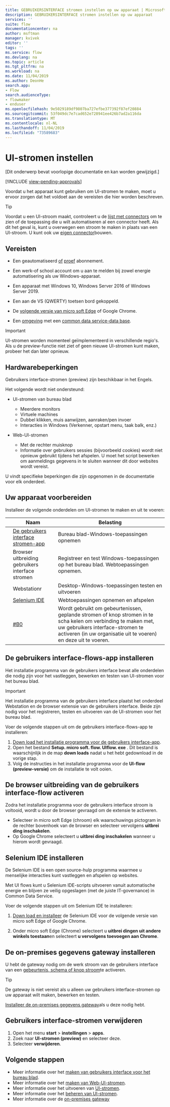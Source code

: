 ```yaml
---
title: GEBRUIKERSINTERFACE stromen instellen op uw apparaat | Microsoft Docs
description: GEBRUIKERSINTERFACE stromen instellen op uw apparaat
services: ''
suite: flow
documentationcenter: na
author: msftman
manager: kvivek
editor: ''
tags: ''
ms.service: flow
ms.devlang: na
ms.topic: article
ms.tgt_pltfrm: na
ms.workload: na
ms.date: 11/04/2019
ms.author: DeonHe
search.app:
- Flow
search.audienceType:
- flowmaker
- enduser
ms.openlocfilehash: 9e5029189df9807ba727efbe377392f87ef20884
ms.sourcegitcommit: 53f049dc7e7cad652e728941ee426b7ad2a116da
ms.translationtype: MT
ms.contentlocale: nl-NL
ms.lasthandoff: 11/04/2019
ms.locfileid: "73589683"
---
```

# <a name="set-up-ui-flows"></a>UI-stromen instellen

[Dit onderwerp bevat voorlopige documentatie en kan worden gewijzigd.]

[!INCLUDE [view-pending-approvals](../includes/cc-rebrand.md)]

Voordat u het apparaat kunt gebruiken om UI-stromen te maken, moet u ervoor zorgen dat het voldoet aan de vereisten die hier worden beschreven.

> [!TIP]
> Voordat u een UI-stroom maakt, controleert u de [lijst met connectors](https://flow.microsoft.com/connectors/) om te zien of de toepassing die u wilt automatiseren al een connector heeft. Als dit het geval is, kunt u overwegen een stroom te maken in plaats van een UI-stroom. U kunt ook uw [eigen connector](https://docs.microsoft.com/connectors/custom-connectors/)bouwen.

## <a name="prerequisites"></a>Vereisten

- Een geautomatiseerd [of](https://flow.microsoft.com/pricing/) [proef](https://flow.microsoft.com/manage/) abonnement.

- Een werk-of school account om u aan te melden bij zowel energie automatisering als uw Windows-apparaat.

- Een apparaat met Windows 10, Windows Server 2016 of Windows Server 2019.
- Een aan de VS (QWERTY) toetsen bord gekoppeld.

- De [volgende versie van micro soft Edge](https://www.microsoftedgeinsider.com) of Google Chrome.

- Een [omgeving](https://docs.microsoft.com/power-platform/admin/environments-overview) met een [common data service-data base](https://docs.microsoft.com/power-platform/admin/create-database).

> [!IMPORTANT]
> UI-stromen worden momenteel geïmplementeerd in verschillende regio's. Als u de preview-functie niet ziet of geen nieuwe UI-stromen kunt maken, probeer het dan later opnieuw.


## <a name="limitations"></a>Hardwarebeperkingen

Gebruikers interface-stromen (preview) zijn beschikbaar in het Engels.

Het volgende wordt niet ondersteund:

-   UI-stromen van bureau blad

    -   Meerdere monitors
    -   Virtuele machines
    -   Dubbel klikken, muis aanwijzen, aanraken/pen invoer
    -   Interacties in Windows (Verkenner, opstart menu, taak balk, enz.)

-   Web-UI-stromen

    -   Met de rechter muisknop
    -   Informatie over gebruikers sessies (bijvoorbeeld cookies) wordt niet opnieuw gebruikt tijdens het afspelen. U moet het script bewerken om aanmeldings gegevens in te sluiten wanneer dit door websites wordt vereist.

U vindt specifieke beperkingen die zijn opgenomen in de documentatie voor elk onderdeel.

## <a name="get-your-device-ready"></a>Uw apparaat voorbereiden

Installeer de volgende onderdelen om UI-stromen te maken en uit te voeren:

|  | **Naam**                             | **Belasting**  |                                                        
|---|--------------------------------------|----------------------------------------------------------------------|
|   | [De gebruikers interface stromen-app](https://go.microsoft.com/fwlink/?linkid=2102613)                         | Bureau blad-Windows-toepassingen opnemen                                  |          |
|   | Browser uitbreiding gebruikers interface stromen           | Registreer en test Windows-toepassingen op het bureau blad. Webtoepassingen opnemen. |                                                                                              |
|   | Webstationr                            | Desktop-Windows-toepassingen testen en uitvoeren                            |                                                                                              |
|   | [Selenium IDE](https://go.microsoft.com/fwlink/?linkid=2107665) | Webtoepassingen opnemen en afspelen                                 |  |
|   | [#B0](https://go.microsoft.com/fwlink/?LinkID=820580&clcid=0x409)                              | Wordt gebruikt om gebeurtenissen, geplande stromen of knop stromen in te scha kelen om verbinding te maken met, uw gebruikers interface-stromen te activeren (in uw organisatie uit te voeren) en deze uit te voeren.              |  | 

## <a name="install-the-ui-flows-app"></a>De gebruikers interface-flows-app installeren

Het installatie programma van de gebruikers interface bevat alle onderdelen die nodig zijn voor het vastleggen, bewerken en testen van UI-stromen voor het bureau blad. 

>[!IMPORTANT]
>Het installatie programma van de gebruikers interface plaatst het onderdeel Webstation en de browser extensie van de gebruikers interface. Beide zijn nodig voor het registreren, testen en uitvoeren van de UI-stromen voor het bureau blad.

Voer de volgende stappen uit om de gebruikers interface-flows-app te installeren:

1. [Down load het installatie programma voor de gebruikers interface-app](https://go.microsoft.com/fwlink/?linkid=2102613).
1. Open het bestand **Setup. micro soft. flow. UIflow. exe** . Dit bestand is waarschijnlijk in de map **down loads** nadat u het hebt gedownload in de vorige stap.
1. Volg de instructies in het installatie programma voor de **UI-flow (preview-versie)** om de installatie te volt ooien.

## <a name="activate-the-ui-flows-browser-extension"></a>De browser uitbreiding van de gebruikers interface-flow activeren 

Zodra het installatie programma voor de gebruikers interface stroom is voltooid, wordt u door de browser gevraagd om de extensie te activeren.

- Selecteer in micro soft Edge (chroom) elk waarschuwings pictogram in de rechter bovenhoek van de browser en selecteer vervolgens **uitbrei ding inschakelen**.
-   Op Google Chrome selecteert u **uitbrei ding inschakelen** wanneer u hierom wordt gevraagd.  


## <a name="install-selenium-ide"></a>Selenium IDE installeren

De Selenium IDE is een open source-hulp programma waarmee u menselijke interacties kunt vastleggen en afspelen op websites.

Met UI flows kunt u Selenium IDE-scripts uitvoeren vanuit automatische energie en blijven ze veilig opgeslagen (met de juiste IT-governance) in Common Data Service.

Voer de volgende stappen uit om Selenium IDE te installeren:

1. [Down load en installeer](https://go.microsoft.com/fwlink/?linkid=2107665) de Selenium IDE voor de volgende versie van micro soft Edge of Google Chrome.

1. Onder micro soft Edge (Chrome) selecteert u **uitbrei dingen uit andere winkels toestaan**en selecteert **u vervolgens toevoegen aan Chrome**.

## <a name="install-the-on-premises-data-gateway"></a>De on-premises gegevens gateway installeren

U hebt de gateway nodig om de werk stroom van de gebruikers interface van een [gebeurtenis, schema of knop stroom](../getting-started.md/#types-of-flows)te activeren.

>[!TIP]
>De gateway is niet vereist als u alleen uw gebruikers interface-stromen op uw apparaat wilt maken, bewerken en testen.

[Installeer de on-premises gegevens gateway](https://docs.microsoft.com/data-integration/gateway/service-gateway-install)als u deze nodig hebt.

## <a name="uninstall-ui-flows"></a>Gebruikers interface-stromen verwijderen

1. Open het menu **start** > **instellingen** > **apps**.
1. Zoek naar **UI-stromen (preview)** en selecteer deze.
1. Selecteer **verwijderen**.

## <a name="next-steps"></a>Volgende stappen

- Meer informatie over het [maken van gebruikers interface voor het bureau blad](create-desktop.md).
- Meer informatie over het [maken van Web-UI-stromen](create-web.md).
- Meer informatie over het uitvoeren van [UI-stromen](run-ui-flow.md).
- Meer informatie over het [beheren van UI-stromen](manage.md).
- Meer informatie over de [on-premises gateway](../gateway-reference.md/#use-a-gateway)

